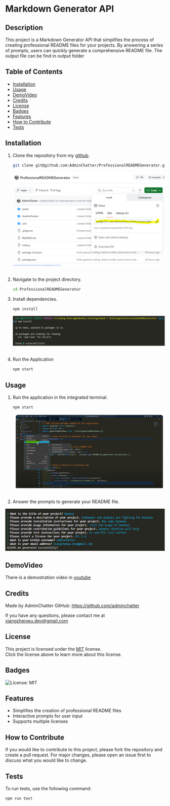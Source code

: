 # Markdown Generator API

## Description

This project is a Markdown Generator API that simplifies the process of creating professional README files for your projects. By answering a series of prompts, users can quickly generate a comprehensive README file. The output file can be find in output folder

## Table of Contents

- [Installation](#installation)
- [Usage](#usage)
- [DemoVideo](#demovideo)
- [Credits](#credits)
- [License](#license)
- [Badges](#badges)
- [Features](#features)
- [How to Contribute](#how-to-contribute)
- [Tests](#tests)

## Installation

1. Clone the repository from my [github](https://github.com/adminchatter).
    ```bash
    git clone git@github.com:AdminChatter/ProfessionalREADMEGenerator.git
    ```
    ![clone link](./assets/img/Demo3.PNG)<br><br>

2. Navigate to the project directory.
    ```bash
    cd ProfessionalREADMEGenerator
    ```

3. Install dependencies.
    ```bash
    npm install
    ```
    ![clone link](./assets/img/Demo4.PNG) <br><br>

4. Run the Application
    ```bash
    npm start
    ```

## Usage

1. Run the application in the integrated terminal.
    ```bash
    npm start
    ```

    ![clone link](./assets/img/Demo1.PNG)<br><br>

2. Answer the prompts to generate your README file.

![clone link](./assets/img/Demo2.PNG)

## DemoVideo

There is a demostration video in [youtube](https://youtu.be/nQZLaSolYPs)


## Credits

Made by AdminChatter
GitHub: https://github.com/adminchatter

If you have any questions, please contact me at xiangzhenwu.dev@gmail.com

## License

This project is licensed under the [MIT](https://opensource.org/licenses/MIT) license.<BR>
Click the license above to learn more about this license.

## Badges

![License: MIT](https://img.shields.io/badge/License-MIT-yellow.svg)

## Features

* Simplifies the creation of professional README files
* Interactive prompts for user input
* Supports multiple licenses

## How to Contribute

If you would like to contribute to this project, please fork the repository and create a pull request. For major changes, please open an issue first to discuss what you would like to change.

## Tests

To run tests, use the following command:
```bash
npm run test
```